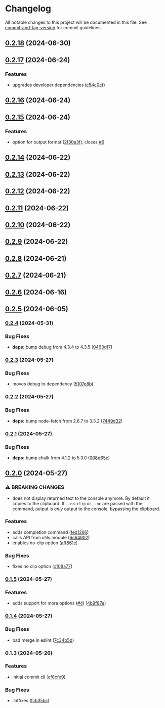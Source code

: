 # Changelog

All notable changes to this project will be documented in this file. See [commit-and-tag-version](https://github.com/absolute-version/commit-and-tag-version) for commit guidelines.

## [0.2.18](https://github.com/beauraines/bacon-ipsum-cli/compare/v0.2.17...v0.2.18) (2024-06-30)

## [0.2.17](https://github.com/beauraines/bacon-ipsum-cli/compare/v0.2.16...v0.2.17) (2024-06-24)


### Features

* upgrades developer dependencies ([c54c0cf](https://github.com/beauraines/bacon-ipsum-cli/commit/c54c0cf9876b37a278957a1b95ce79b86b0dcede))

## [0.2.16](https://github.com/beauraines/bacon-ipsum-cli/compare/v0.2.15...v0.2.16) (2024-06-24)

## [0.2.15](https://github.com/beauraines/bacon-ipsum-cli/compare/v0.2.14...v0.2.15) (2024-06-24)


### Features

* option for output format ([2f30a3f](https://github.com/beauraines/bacon-ipsum-cli/commit/2f30a3f6fa91e7c331f9ec4dfbda9aca2fd2cd00)), closes [#6](https://github.com/beauraines/bacon-ipsum-cli/issues/6)

## [0.2.14](https://github.com/beauraines/bacon-ipsum-cli/compare/v0.2.13...v0.2.14) (2024-06-22)

## [0.2.13](https://github.com/beauraines/bacon-ipsum-cli/compare/v0.2.12...v0.2.13) (2024-06-22)

## [0.2.12](https://github.com/beauraines/bacon-ipsum-cli/compare/v0.2.11...v0.2.12) (2024-06-22)

## [0.2.11](https://github.com/beauraines/bacon-ipsum-cli/compare/v0.2.10...v0.2.11) (2024-06-22)

## [0.2.10](https://github.com/beauraines/bacon-ipsum-cli/compare/v0.2.9...v0.2.10) (2024-06-22)

## [0.2.9](https://github.com/beauraines/bacon-ipsum-cli/compare/v0.2.8...v0.2.9) (2024-06-22)

## [0.2.8](https://github.com/beauraines/bacon-ipsum-cli/compare/v0.2.7...v0.2.8) (2024-06-21)

## [0.2.7](https://github.com/beauraines/bacon-ipsum-cli/compare/v0.2.6...v0.2.7) (2024-06-21)

## [0.2.6](https://github.com/beauraines/bacon-ipsum-cli/compare/v0.2.5...v0.2.6) (2024-06-16)

## [0.2.5](https://github.com/beauraines/bacon-ipsum-cli/compare/v0.2.4...v0.2.5) (2024-06-05)

### [0.2.4](https://github.com/beauraines/bacon-ipsum-cli/compare/v0.2.3...v0.2.4) (2024-05-31)


### Bug Fixes

* **deps:** bump debug from 4.3.4 to 4.3.5 ([0463df7](https://github.com/beauraines/bacon-ipsum-cli/commit/0463df7d79679ff1dd13ec47b7781f3b2794a900))

### [0.2.3](https://github.com/beauraines/bacon-ipsum-cli/compare/v0.2.2...v0.2.3) (2024-05-27)


### Bug Fixes

* moves debug to dependency ([5107e8b](https://github.com/beauraines/bacon-ipsum-cli/commit/5107e8b58116570c0715b978a343f12f34fa48bf))

### [0.2.2](https://github.com/beauraines/bacon-ipsum-cli/compare/v0.2.1...v0.2.2) (2024-05-27)


### Bug Fixes

* **deps:** bump node-fetch from 2.6.7 to 3.3.2 ([7449d32](https://github.com/beauraines/bacon-ipsum-cli/commit/7449d32f88e2da06e0394fce9eebf7963a043cf0))

### [0.2.1](https://github.com/beauraines/bacon-ipsum-cli/compare/v0.2.0...v0.2.1) (2024-05-27)


### Bug Fixes

* **deps:** bump chalk from 4.1.2 to 5.3.0 ([008d65c](https://github.com/beauraines/bacon-ipsum-cli/commit/008d65ca0bec9f675802d74b54ce42adf08ca0a4))

## [0.2.0](https://github.com/beauraines/bacon-ipsum-cli/compare/v0.1.5...v0.2.0) (2024-05-27)


### ⚠ BREAKING CHANGES

* does not display returned text to the console anymore. By default it copies to the clipboard.
If `--no-clip` or `--nc` are passed with the command, output is _only_ output to the console, bypassing the clipboard.

### Features

* adds completion command ([fed1266](https://github.com/beauraines/bacon-ipsum-cli/commit/fed12669bfcb30bf40b3789ad2b2ed76f95b9f47))
* calls API from utils module ([6c64902](https://github.com/beauraines/bacon-ipsum-cli/commit/6c64902ecdc28f9ac4a15c613239b8020ecf64ec))
* enables no-clip option ([aff861e](https://github.com/beauraines/bacon-ipsum-cli/commit/aff861e75ca0bc9ddf0320d008faa41fa672312c))


### Bug Fixes

* fixes no clip option ([c108a77](https://github.com/beauraines/bacon-ipsum-cli/commit/c108a774c87ec028c13a0aa9bbedee435912b9b7))

### [0.1.5](https://github.com/beauraines/bacon-ipsum-cli/compare/v0.1.4...v0.1.5) (2024-05-27)


### Features

* adds support for more options ([#4](https://github.com/beauraines/bacon-ipsum-cli/issues/4)) ([4b9f87e](https://github.com/beauraines/bacon-ipsum-cli/commit/4b9f87e2971868cd15f92ca632571ec7d245aa94))

### [0.1.4](https://github.com/beauraines/bacon-ipsum-cli/compare/v0.1.3...v0.1.4) (2024-05-27)


### Bug Fixes

* bad merge in eslint ([7c34b5d](https://github.com/beauraines/bacon-ipsum-cli/commit/7c34b5d24f6d4bcb4445e4a6fc9271a55a7c5d4d))

### 0.1.3 (2024-05-26)


### Features

* initial commit cli ([ef8cfe9](https://github.com/beauraines/bacon-ipsum-cli/commit/ef8cfe97bce737cd564d4d9f12ee6c03ddd20a0c))


### Bug Fixes

* lintfixes ([fcb35bc](https://github.com/beauraines/bacon-ipsum-cli/commit/fcb35bc03d54028b30aa0cc988433ebd17e04040))
